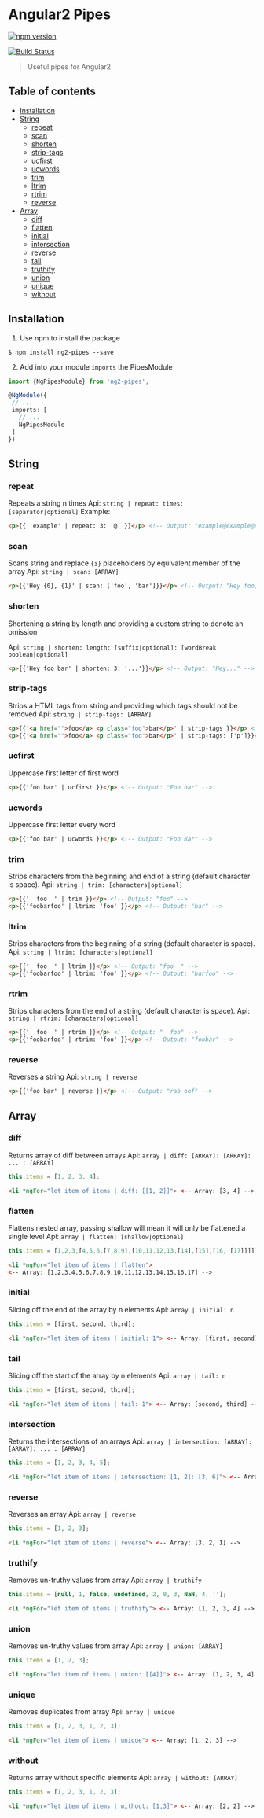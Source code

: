 # Angular2 Pipes

[![npm version](https://badge.fury.io/js/ng2-pipes.svg)](https://badge.fury.io/js/ng2-pipes)

[![Build Status](https://travis-ci.org/danrevah/ng2-pipes.svg?branch=master)](https://travis-ci.org/danrevah/ng2-pipes)

> Useful pipes for Angular2

## Table of contents

 - [Installation](#installation)
 - [String](#String)
    - [repeat](#repeat)
    - [scan](#scan)
    - [shorten](#shorten)
    - [strip-tags](#strip-tags)
    - [ucfirst](#ucfirst)
    - [ucwords](#ucwords)
    - [trim](#trim)
    - [ltrim](#ltrim)
    - [rtrim](#rtrim)
    - [reverse](#reverse)
 - [Array](#Array)   
    - [diff](#diff)
    - [flatten](#flatten)
    - [initial](#initial)
    - [intersection](#intersection)
    - [reverse](#reverse)
    - [tail](#tail)
    - [truthify](#truthify)
    - [union](#union)
    - [unique](#unique)
    - [without](#without)
 

## Installation


1. Use npm to install the package

```
$ npm install ng2-pipes --save 
```

2. Add into your module `imports` the PipesModule

```typescript
import {NgPipesModule} from 'ng2-pipes';

@NgModule({
 // ...
 imports: [
   // ...
   NgPipesModule
 ]
})

```


## String

### repeat

Repeats a string n times
Api: `string | repeat: times: [separator|optional]`
Example:

```html
<p>{{ 'example' | repeat: 3: '@' }}</p> <!-- Output: "example@example@example" -->
```

### scan

Scans string and replace `{i}` placeholders by equivalent member of the array
Api: `string | scan: [ARRAY]`

```html
<p>{{'Hey {0}, {1}' | scan: ['foo', 'bar']}}</p> <!-- Output: "Hey foo, bar" -->
```

### shorten

Shortening a string by length and providing a custom string to denote an omission

Api: `string | shorten: length: [suffix|optional]: [wordBreak boolean|optional]`

```html
<p>{{'Hey foo bar' | shorten: 3: '...'}}</p> <!-- Output: "Hey..." -->
```

### strip-tags

Strips a HTML tags from string and providing which tags should not be removed
Api: `string | strip-tags: [ARRAY]`

```html
<p>{{'<a href="">foo</a> <p class="foo">bar</p>' | strip-tags }}</p> <!-- Output: "foo bar" -->
<p>{{'<a href="">foo</a> <p class="foo">bar</p>' | strip-tags: ['p']}}</p> <!-- Output: foo <p class="foo">bar</p> -->
```

### ucfirst

Uppercase first letter of first word

```html
<p>{{'foo bar' | ucfirst }}</p> <!-- Output: "Foo bar" -->
```

### ucwords

Uppercase first letter every word

```html
<p>{{'foo bar' | ucwords }}</p> <!-- Output: "Foo Bar" -->
```

### trim

Strips characters from the beginning and end of a string (default character is space).
Api: `string | trim: [characters|optional]`

```html
<p>{{'  foo  ' | trim }}</p> <!-- Output: "foo" -->
<p>{{'foobarfoo' | ltrim: 'foo' }}</p> <!-- Output: "bar" -->
```

### ltrim

Strips characters from the beginning of a string (default character is space).
Api: `string | ltrim: [characters|optional]`

```html
<p>{{'  foo  ' | ltrim }}</p> <!-- Output: "foo  " -->
<p>{{'foobarfoo' | ltrim: 'foo' }}</p> <!-- Output: "barfoo" -->
```

### rtrim

Strips characters from the end of a string (default character is space).
Api: `string | rtrim: [characters|optional]`

```html
<p>{{'  foo  ' | rtrim }}</p> <!-- Output: "  foo" -->
<p>{{'foobarfoo' | rtrim: 'foo' }}</p> <!-- Output: "foobar" -->
```

### reverse

Reverses a string
Api: `string | reverse`

```html
<p>{{'foo bar' | reverse }}</p> <!-- Output: "rab oof" -->
```


## Array

### diff

Returns array of diff between arrays 
Api: `array | diff: [ARRAY]: [ARRAY]: ... : [ARRAY]`

```typescript
this.items = [1, 2, 3, 4];
```

```html
<li *ngFor="let item of items | diff: [[1, 2]]"> <-- Array: [3, 4] -->
```

### flatten

Flattens nested array, passing shallow will mean it will only be flattened a single level
Api: `array | flatten: [shallow|optional]`

```typescript
this.items = [1,2,3,[4,5,6,[7,8,9],[10,11,12,13,[14],[15],[16, [17]]]]];
```

```html
<li *ngFor="let item of items | flatten"> 
<-- Array: [1,2,3,4,5,6,7,8,9,10,11,12,13,14,15,16,17] -->
```

### initial

Slicing off the end of the array by n elements
Api: `array | initial: n`

```typescript
this.items = [first, second, third];
```

```html
<li *ngFor="let item of items | initial: 1"> <-- Array: [first, second] -->
```

### tail

Slicing off the start of the array by n elements
Api: `array | tail: n`

```typescript
this.items = [first, second, third];
```

```html
<li *ngFor="let item of items | tail: 1"> <-- Array: [second, third] -->
```

### intersection

Returns the intersections of an arrays
Api: `array | intersection: [ARRAY]: [ARRAY]: ... : [ARRAY]`

```typescript
this.items = [1, 2, 3, 4, 5];
```

```html
<li *ngFor="let item of items | intersection: [1, 2]: [3, 6]"> <-- Array: [1, 2, 3] -->
```

### reverse

Reverses an array
Api: `array | reverse`

```typescript
this.items = [1, 2, 3];
```

```html
<li *ngFor="let item of items | reverse"> <-- Array: [3, 2, 1] -->
```

### truthify

Removes un-truthy values from array
Api: `array | truthify`

```typescript
this.items = [null, 1, false, undefined, 2, 0, 3, NaN, 4, ''];
```

```html
<li *ngFor="let item of items | truthify"> <-- Array: [1, 2, 3, 4] -->
```

### union

Removes un-truthy values from array
Api: `array | union: [ARRAY]`

```typescript
this.items = [1, 2, 3];
```

```html
<li *ngFor="let item of items | union: [[4]]"> <-- Array: [1, 2, 3, 4] -->
```

### unique

Removes duplicates from array
Api: `array | unique`

```typescript
this.items = [1, 2, 3, 1, 2, 3];
```

```html
<li *ngFor="let item of items | unique"> <-- Array: [1, 2, 3] -->
```

### without

Returns array without specific elements
Api: `array | without: [ARRAY]`

```typescript
this.items = [1, 2, 3, 1, 2, 3];
```

```html
<li *ngFor="let item of items | without: [1,3]"> <-- Array: [2, 2] -->
```
